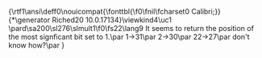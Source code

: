 {\rtf1\ansi\deff0\nouicompat{\fonttbl{\f0\fnil\fcharset0 Calibri;}}
{\*\generator Riched20 10.0.17134}\viewkind4\uc1 
\pard\sa200\sl276\slmult1\f0\fs22\lang9 It seems to return the position of the most signficant bit set to 1.\par
1->31\par
2->30\par
22->27\par
 don't know how?\par
}
 